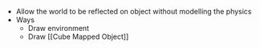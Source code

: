 - Allow the world to be reflected on object without modelling the physics
- Ways
	- Draw environment
	- Draw [[Cube Mapped Object]]